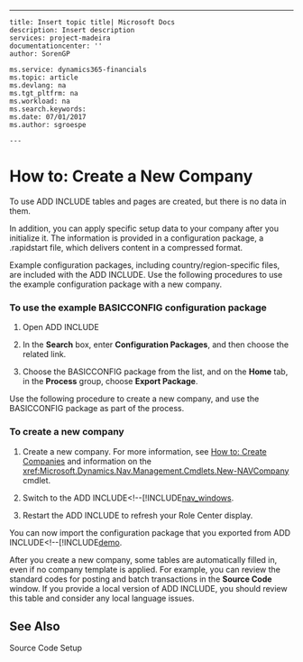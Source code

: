 ---
    title: Insert topic title| Microsoft Docs
    description: Insert description
    services: project-madeira
    documentationcenter: ''
    author: SorenGP

    ms.service: dynamics365-financials
    ms.topic: article
    ms.devlang: na
    ms.tgt_pltfrm: na
    ms.workload: na
    ms.search.keywords:
    ms.date: 07/01/2017
    ms.author: sgroespe

    ---
# How to: Create a New Company
To use ADD INCLUDE<!--[!INCLUDE[rimlong](../../includes/navnow_md.md)]--> tables and pages are created, but there is no data in them.  
  
 In addition, you can apply specific setup data to your company after you initialize it. The information is provided in a configuration package, a .rapidstart file, which delivers content in a compressed format.  
  
 Example configuration packages, including country\/region-specific files, are included with the ADD INCLUDE<!--[!INCLUDE[demolong](../../includes/demolong_md.md)]-->. Use the following procedures to use the example configuration package with a new company.  
  
### To use the example BASICCONFIG configuration package  
  
1.  Open ADD INCLUDE<!--[!INCLUDE[demoname](../../includes/demoname_md.md)]-->  
  
2.  In the **Search** box, enter **Configuration Packages**, and then choose the related link.  
  
3.  Choose the BASICCONFIG package from the list, and on the **Home** tab, in the **Process** group, choose **Export Package**.  
  
 Use the following procedure to create a new company, and use the BASICCONFIG package as part of the process.  
  
### To create a new company  
  
1.  Create a new company. For more information, see [How to: Create Companies](../FullExperience/How%20to:%20Create%20Companies.md) and information on the <xref:Microsoft.Dynamics.Nav.Management.Cmdlets.New-NAVCompany> cmdlet.  
  
2.  Switch to the ADD INCLUDE<!--[!INCLUDE[nav_windows](../../includes/-$-s_company-how-to-select-a-company-$-.md).  
  
3.  Restart the ADD INCLUDE<!--[!INCLUDE[nav_windows](../../includes/nav_windows_md.md)]--> to refresh your Role Center display.  
  
 You can now import the configuration package that you exported from ADD INCLUDE<!--[!INCLUDE[demo](../../includes/how-to-configure-new-companies.md).  
  
 After you create a new company, some tables are automatically filled in, even if no company template is applied. For example, you can review the standard codes for posting and batch transactions in the **Source Code** window. If you provide a local version of ADD INCLUDE<!--[!INCLUDE[navnow](../../includes/navnow_md.md)]-->, you should review this table and consider any local language issues.  
  
## See Also  
 Source Code Setup